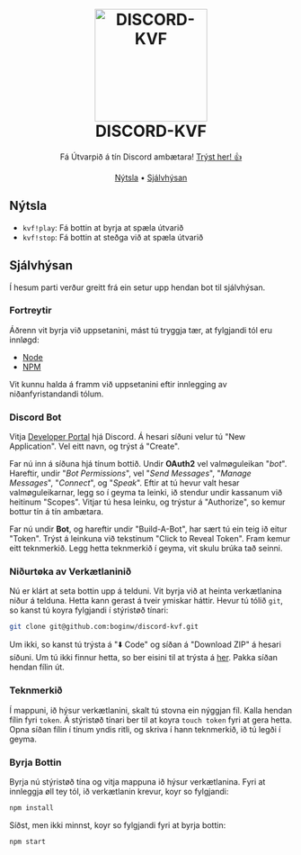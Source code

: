 <center>
<h1>
  <br>
  <a href="https://discord.com/api/oauth2/authorize?client_id=789912679010795581&permissions=3155968&scope=bot"><img src="https://raw.githubusercontent.com/boginw/discord-kvf/main/assets/kvf-bot-discord.png" alt="DISCORD-KVF" width="200"></a>
  <br>
  DISCORD-KVF
  <br>
</h1>

Fá Útvarpið á tín Discord ambætara! <a href="https://discord.com/api/oauth2/authorize?client_id=789912679010795581&permissions=3155968&scope=bot">Trýst her! 👍</a>

<p>
  <a href="#Nýtsla">Nýtsla</a> •
  <a href="#Sjálvhýsan">Sjálvhýsan</a>
</p>
</center>


## Nýtsla

* `kvf!play`: Fá bottin at byrja at spæla útvarið
* `kvf!stop`: Fá bottin at steðga við at spæla útvarið

## Sjálvhýsan

Í hesum parti verður greitt frá ein setur upp hendan bot til sjálvhýsan.

### Fortreytir

Áðrenn vit byrja við uppsetanini, mást tú tryggja tær, at fylgjandi tól eru innløgd:

* [Node](https://nodejs.org/en/)
* [NPM](https://www.npmjs.com/get-npm)

Vit kunnu halda á framm við uppsetanini eftir innlegging av niðanfyristandandi tólum.

### Discord Bot

Vitja [Developer Portal](https://discordapp.com/developers/applications/) hjá Discord. Á hesari síðuni velur tú "New Application". Vel eitt navn, og trýst á "Create".

Far nú inn á síðuna hjá tínum bottið. Undir **OAuth2** vel valmøguleikan "*bot*". Hareftir, undir "*Bot Permissions*", vel "*Send Messages*", "*Manage Messages*", "*Connect*", og "*Speak*". Eftir at tú hevur valt hesar valmøguleikarnar, legg so í geyma ta leinki, ið stendur undir kassanum við heitinum "Scopes". Vitjar tú hesa leinku, og trýstur á "Authorize", so kemur bottur tín á tín ambætara.

Far nú undir **Bot**, og hareftir undir "Build-A-Bot", har sært tú ein teig ið eitur "Token". Trýst á leinkuna við tekstinum "Click to Reveal Token". Fram kemur eitt teknmerkið. Legg hetta teknmerkið í geyma, vit skulu brúka tað seinni. 

### Niðurtøka av Verkætlaninið

Nú er klárt at seta bottin upp á telduni. Vit byrja við at heinta verkætlanina niður á telduna. Hetta kann gerast á tveir ymiskar háttir. Hevur tú tólið `git`, so kanst tú koyra fylgjandi í stýristøð tínari:

```bash
git clone git@github.com:boginw/discord-kvf.git
```

Um ikki, so kanst tú trýsta á "⬇️ Code" og síðan á "Download ZIP" á hesari síðuni. Um tú ikki finnur hetta, so ber eisini til at trýsta á [her](https://github.com/boginw/discord-kvf/archive/main.zip). Pakka síðan hendan fílin út.

### Teknmerkið

Í mappuni, ið hýsur verkætlanini, skalt tú stovna ein nýggjan fíl. Kalla hendan fílin fyri `token`. Á stýristøð tínari ber til at koyra `touch token` fyri at gera hetta. Opna síðan fílin í tínum yndis ritli, og skriva í hann teknmerkið, ið tú legði í geyma. 

### Byrja Bottin

Byrja nú stýristøð tína og vitja mappuna ið hýsur verkætlanina. Fyri at innleggja øll tey tól, ið verkætlanin krevur, koyr so fylgjandi:

```bash
npm install
```

Síðst, men ikki minnst, koyr so fylgjandi fyri at byrja bottin:

```bash
npm start
```

